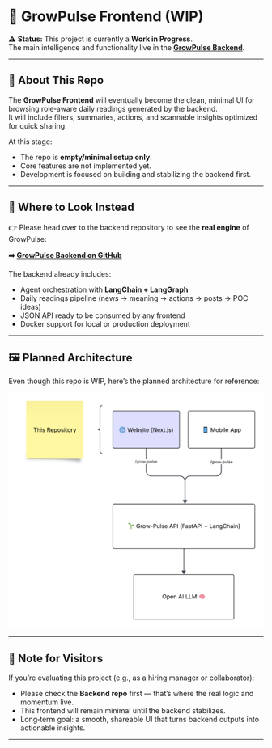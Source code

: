 # 🌿 GrowPulse Frontend (WIP)

⚠️ **Status:** This project is currently a **Work in Progress**.  
The main intelligence and functionality live in the **[GrowPulse Backend](https://github.com/mejorandro/growpulse-backend)**.  

---

## 🚧 About This Repo
The **GrowPulse Frontend** will eventually become the clean, minimal UI for browsing role‑aware daily readings generated by the backend.  
It will include filters, summaries, actions, and scannable insights optimized for quick sharing.  

At this stage:
- The repo is **empty/minimal setup only**.  
- Core features are not implemented yet.  
- Development is focused on building and stabilizing the backend first.  

---

## 🔗 Where to Look Instead
👉 Please head over to the backend repository to see the **real engine** of GrowPulse:  

**➡️ [GrowPulse Backend on GitHub](https://github.com/mejorandro/growpulse-backend)**

The backend already includes:
- Agent orchestration with **LangChain + LangGraph**  
- Daily readings pipeline (news → meaning → actions → posts → POC ideas)  
- JSON API ready to be consumed by any frontend  
- Docker support for local or production deployment  

---

## 🖼️ Planned Architecture
Even though this repo is WIP, here’s the planned architecture for reference:  

![GrowPulse Frontend Architecture](docs/ft-architecture-diagram.png)

---

## 📌 Note for Visitors
If you’re evaluating this project (e.g., as a hiring manager or collaborator):  
- Please check the **Backend repo** first — that’s where the real logic and momentum live.  
- This frontend will remain minimal until the backend stabilizes.  
- Long‑term goal: a smooth, shareable UI that turns backend outputs into actionable insights.  

---

